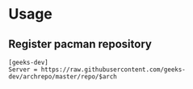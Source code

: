 # Usage

## Register pacman repository

```
[geeks-dev]
Server = https://raw.githubusercontent.com/geeks-dev/archrepo/master/repo/$arch
```
